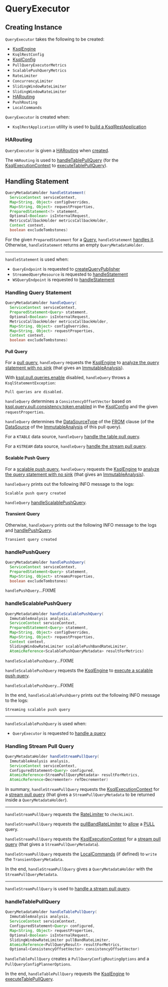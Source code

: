 # QueryExecutor

## Creating Instance

`QueryExecutor` takes the following to be created:

* <span id="ksqlEngine"> [KsqlEngine](../KsqlEngine.md)
* <span id="ksqlRestConfig"> `KsqlRestConfig`
* <span id="ksqlConfig"> [KsqlConfig](../KsqlConfig.md)
* <span id="pullQueryMetrics"> `PullQueryExecutorMetrics`
* <span id="scalablePushQueryMetrics"> `ScalablePushQueryMetrics`
* <span id="rateLimiter"> `RateLimiter`
* <span id="concurrencyLimiter"> `ConcurrencyLimiter`
* <span id="pullBandRateLimiter"> `SlidingWindowRateLimiter`
* <span id="scalablePushBandRateLimiter"> `SlidingWindowRateLimiter`
* [HARouting](#routing)
* <span id="pushRouting"> `PushRouting`
* <span id="localCommand"> `LocalCommands`

`QueryExecutor` is created when:

* `KsqlRestApplication` utility is used to [build a KsqlRestApplication](KsqlRestApplication.md#buildApplication)

### <span id="routing"> HARouting

`QueryExecutor` is given a [HARouting](../HARouting.md) when [created](#creating-instance).

The `HARouting` is used to [handleTablePullQuery](#handleTablePullQuery) (for the [KsqlExecutionContext](#ksqlEngine) to [executeTablePullQuery](../KsqlExecutionContext.md#executeTablePullQuery)).

## <span id="handleStatement"> Handling Statement

```java
QueryMetadataHolder handleStatement(
  ServiceContext serviceContext,
  Map<String, Object> configOverrides,
  Map<String, Object> requestProperties,
  PreparedStatement<?> statement,
  Optional<Boolean> isInternalRequest,
  MetricsCallbackHolder metricsCallbackHolder,
  Context context,
  boolean excludeTombstones)
```

For the given `PreparedStatement` for a [Query](../parser/Query.md), `handleStatement` [handles it](#handleQuery). Otherwise, `handleStatement` returns an empty `QueryMetadataHolder`.

---

`handleStatement` is used when:

* `QueryEndpoint` is requested to [createQueryPublisher](QueryEndpoint.md#createQueryPublisher)
* `StreamedQueryResource` is requested to [handleStatement](StreamedQueryResource.md#handleStatement)
* `WSQueryEndpoint` is requested to [handleStatement](WSQueryEndpoint.md#handleStatement)

### <span id="handleQuery"> Handling Query Statement

```java
QueryMetadataHolder handleQuery(
  ServiceContext serviceContext,
  PreparedStatement<Query> statement,
  Optional<Boolean> isInternalRequest,
  MetricsCallbackHolder metricsCallbackHolder,
  Map<String, Object> configOverrides,
  Map<String, Object> requestProperties,
  Context context,
  boolean excludeTombstones)
```

#### <span id="handleQuery-pull-query"><span id="handleQuery-pull-query-stream"><span id="handleQuery-pull-query-table"> Pull Query

For a [pull query](../parser/Query.md#isPullQuery), `handleQuery` requests the [KsqlEngine](#ksqlEngine) to [analyze the query statement with no sink](../KsqlEngine.md#analyzeQueryWithNoOutputTopic) (that gives an [ImmutableAnalysis](../analyzer/ImmutableAnalysis.md)).

With [ksql.pull.queries.enable](../KsqlConfig.md#KSQL_PULL_QUERIES_ENABLE_CONFIG) disabled, `handleQuery` throws a `KsqlStatementException`:

```text
Pull queries are disabled.
```

`handleQuery` determines a `ConsistencyOffsetVector` based on [ksql.query.pull.consistency.token.enabled](../KsqlConfig.md#KSQL_QUERY_PULL_CONSISTENCY_OFFSET_VECTOR_ENABLED) in the [KsqlConfig](#ksqlConfig) and the given `requestProperties`.

`handleQuery` determines the [DataSourceType](../DataSource.md#DataSourceType) of the [FROM](../analyzer/ImmutableAnalysis.md#getFrom) clause (of the [DataSource](../DataSource.md) of the [ImmutableAnalysis](../analyzer/ImmutableAnalysis.md) of this pull query).

For a `KTABLE` data source, `handleQuery` [handle the table pull query](#handleTablePullQuery).

For a `KSTREAM` data source, `handleQuery` [handle the stream pull query](#handleStreamPullQuery).

#### <span id="handleQuery-scalable-push-query"> Scalable Push Query

For a [scalable push query](ScalablePushUtil.md#isScalablePushQuery), `handleQuery` requests the [KsqlEngine](#ksqlEngine) to [analyze the query statement with no sink](../KsqlEngine.md#analyzeQueryWithNoOutputTopic) (that gives an [ImmutableAnalysis](../analyzer/ImmutableAnalysis.md)).

`handleQuery` prints out the following INFO message to the logs:

```text
Scalable push query created
```

`handleQuery` [handleScalablePushQuery](#handleScalablePushQuery).

#### <span id="handleQuery-transient-query"> Transient Query

Otherwise, `handleQuery` prints out the following INFO message to the logs and [handlePushQuery](#handlePushQuery).

```text
Transient query created
```

### <span id="handlePushQuery"> handlePushQuery

```java
QueryMetadataHolder handlePushQuery(
  ServiceContext serviceContext,
  PreparedStatement<Query> statement,
  Map<String, Object> streamsProperties,
  boolean excludeTombstones)
```

`handlePushQuery`...FIXME

### <span id="handleScalablePushQuery"> handleScalablePushQuery

```java
QueryMetadataHolder handleScalablePushQuery(
  ImmutableAnalysis analysis,
  ServiceContext serviceContext,
  PreparedStatement<Query> statement,
  Map<String, Object> configOverrides,
  Map<String, Object> requestProperties,
  Context context,
  SlidingWindowRateLimiter scalablePushBandRateLimiter,
  AtomicReference<ScalablePushQueryMetadata> resultForMetrics)
```

`handleScalablePushQuery`...FIXME

`handleScalablePushQuery` requests the [KsqlEngine](#ksqlEngine) to [execute a scalable push query](../KsqlEngine.md#executeScalablePushQuery).

`handleScalablePushQuery`...FIXME

In the end, `handleScalablePushQuery` prints out the following INFO message to the logs:

```text
Streaming scalable push query
```

---

`handleScalablePushQuery` is used when:

* `QueryExecutor` is requested to [handle a query](#handleQuery-scalable-push-query)

### <span id="handleStreamPullQuery"> Handling Stream Pull Query

```java
QueryMetadataHolder handleStreamPullQuery(
  ImmutableAnalysis analysis,
  ServiceContext serviceContext,
  ConfiguredStatement<Query> configured,
  AtomicReference<StreamPullQueryMetadata> resultForMetrics,
  AtomicReference<Decrementer> refDecrementer)
```

In summary, `handleStreamPullQuery` requests the [KsqlExecutionContext](#ksqlEngine) for a [stream pull query](../KsqlExecutionContext.md#createStreamPullQuery) (that gives a `StreamPullQueryMetadata` to be returned inside a `QueryMetadataHolder`).

---

`handleStreamPullQuery` requests the [RateLimiter](#rateLimiter) to `checkLimit`.

`handleStreamPullQuery` requests the [pullBandRateLimiter](#pullBandRateLimiter) to [allow](../SlidingWindowRateLimiter.md#allow) a [PULL](../KsqlQueryType.md#PULL) query.

`handleStreamPullQuery` requests the [KsqlExecutionContext](#ksqlEngine) for a [stream pull query](../KsqlExecutionContext.md#createStreamPullQuery) (that gives a `StreamPullQueryMetadata`).

`handleStreamPullQuery` requests the [LocalCommands](#localCommands) (if defined) to `write` the `TransientQueryMetadata`.

In the end, `handleStreamPullQuery` gives a `QueryMetadataHolder` with the `StreamPullQueryMetadata`.

---

`handleStreamPullQuery` is used to [handle a stream pull query](#handleQuery-pull-query-stream).

### <span id="handleTablePullQuery"> handleTablePullQuery

```java
QueryMetadataHolder handleTablePullQuery(
  ImmutableAnalysis analysis,
  ServiceContext serviceContext,
  ConfiguredStatement<Query> configured,
  Map<String, Object> requestProperties,
  Optional<Boolean> isInternalRequest,
  SlidingWindowRateLimiter pullBandRateLimiter,
  AtomicReference<PullQueryResult> resultForMetrics,
  Optional<ConsistencyOffsetVector> consistencyOffsetVector)
```

`handleTablePullQuery` creates a `PullQueryConfigRoutingOptions` and a `PullQueryConfigPlannerOptions`.

In the end, `handleTablePullQuery` requests the [KsqlEngine](#ksqlEngine) to [executeTablePullQuery](../KsqlEngine.md#executeTablePullQuery).
